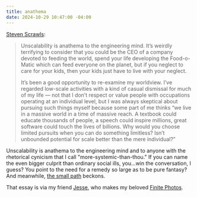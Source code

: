 ```yaml
---
title: anathema
date: 2024-10-29 10:47:00 -04:00
---
```


[Steven Scrawls](https://stevenscrawls.com/care-doesnt-scale/):

>Unscalability is anathema to the engineering mind. It’s weirdly terrifying to consider that you could be the CEO of a company devoted to feeding the world, spend your life developing the Food-o-Matic which can feed everyone on the planet, but if you neglect to care for your kids, then your kids just have to live with your neglect.
>
>It’s been a good opportunity to re-examine my worldview. I’ve regarded low-scale activities with a kind of casual dismissal for much of my life — not that I don’t respect or value people with occupations operating at an individual level, but I was always skeptical about pursuing such things myself because some part of me thinks “we live in a massive world in a time of massive reach. A textbook could educate thousands of people, a speech could inspire millions, great software could touch the lives of billions. Why would you choose limited pursuits when you can do something limitless? Isn’t unbounded potential for scale better than the mere individual?”

Unscalability is anathema to the engineering mind and to anyone with the rhetorical cynicism that I call "more-systemic-than-thou." If you can name the even bigger culprit than ordinary social ills, you...win the conversation, I guess? You point to the need for a remedy so large as to be pure fantasy? And meanwhile, [the small path](https://sarahendren.com/2024/10/18/the-small-path/) beckons.

That essay is via my friend [Jesse](https://jklabs.net/), who makes my beloved [Finite Photos](https://finite.photos/).